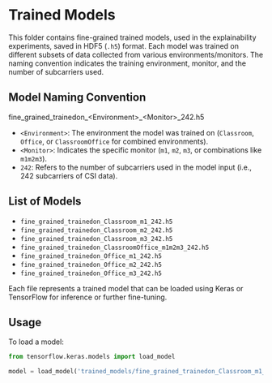 # Trained Models

This folder contains fine-grained trained models, used in the explainability experiments, saved in HDF5 (`.h5`) format. Each model was trained on different subsets of data collected from various environments/monitors. The naming convention indicates the training environment, monitor, and the number of subcarriers used.

## Model Naming Convention

fine_grained_trainedon_\<Environment\>_\<Monitor\>_242.h5

- `<Environment>`: The environment the model was trained on (`Classroom`, `Office`, or `ClassroomOffice` for combined environments).
- `<Monitor>`: Indicates the specific monitor (`m1`, `m2`, `m3`, or combinations like `m1m2m3`).
- `242`: Refers to the number of subcarriers used in the model input (i.e., 242 subcarriers of CSI data).

## List of Models

- `fine_grained_trainedon_Classroom_m1_242.h5`
- `fine_grained_trainedon_Classroom_m2_242.h5`
- `fine_grained_trainedon_Classroom_m3_242.h5`
- `fine_grained_trainedon_ClassroomOffice_m1m2m3_242.h5`
- `fine_grained_trainedon_Office_m1_242.h5`
- `fine_grained_trainedon_Office_m2_242.h5`
- `fine_grained_trainedon_Office_m3_242.h5`

Each file represents a trained model that can be loaded using Keras or TensorFlow for inference or further fine-tuning.

## Usage

To load a model:

```python
from tensorflow.keras.models import load_model

model = load_model('trained_models/fine_grained_trainedon_Classroom_m1_242.h5')

